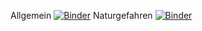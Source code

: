 Allgemein [![Binder](https://mybinder.org/badge_logo.svg)](https://mybinder.org/v2/gh/AGIBE/durchstich/HEAD?labpath=durchstich_allgemein.ipynb)
Naturgefahren [![Binder](https://mybinder.org/badge_logo.svg)](https://mybinder.org/v2/gh/AGIBE/durchstich/HEAD?labpath=naturgefahren.ipynb)